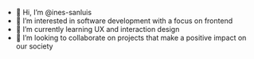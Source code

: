 - 👋 Hi, I’m @ines-sanluis
- 👀 I’m interested in software development with a focus on frontend
- 🌱 I’m currently learning UX and interaction design
- 💞️ I’m looking to collaborate on projects that make a positive impact on our society

<!---
ines-sanluis/ines-sanluis is a ✨ special ✨ repository because its `README.md` (this file) appears on your GitHub profile.
You can click the Preview link to take a look at your changes.
--->
